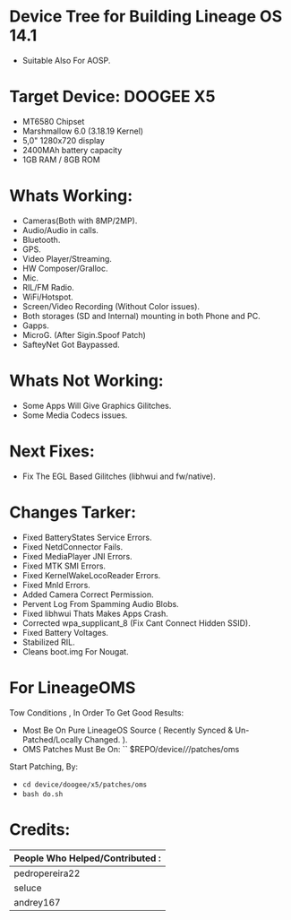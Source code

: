 # Device Tree for Building Lineage OS 14.1
- Suitable Also For AOSP.

# Target Device: DOOGEE X5
- MT6580 Chipset
- Marshmallow 6.0 (3.18.19 Kernel)
- 5,0" 1280x720 display
- 2400MAh battery capacity
- 1GB RAM / 8GB ROM

# Whats Working:
- Cameras(Both with 8MP/2MP).
- Audio/Audio in calls.
- Bluetooth.
- GPS.
- Video Player/Streaming.
- HW Composer/Gralloc.
- Mic.
- RIL/FM Radio.
- WiFi/Hotspot.
- Screen/Video Recording (Without Color issues).
- Both storages (SD and Internal) mounting in both Phone and PC.
- Gapps.
- MicroG. (After Sigin.Spoof Patch)
- SafteyNet Got Baypassed.

# Whats Not Working:
- Some Apps Will Give Graphics Gilitches.
- Some Media Codecs issues.

# Next Fixes:
- Fix The EGL Based Gilitches (libhwui and fw/native).

# Changes Tarker:
- Fixed BatteryStates Service Errors.
- Fixed NetdConnector Fails.
- Fixed MediaPlayer JNI Errors.
- Fixed MTK SMI Errors.
- Fixed KernelWakeLocoReader Errors.
- Fixed Mnld Errors.
- Added Camera Correct Permission.
- Pervent Log From Spamming Audio Blobs.
- Fixed libhwui Thats Makes Apps Crash.
- Corrected wpa_supplicant_8 (Fix Cant Connect Hidden SSID).
- Fixed Battery Voltages.
- Stabilized RIL.
- Cleans boot.img For Nougat.

# For LineageOMS
Tow Conditions , In Order To Get Good Results:
- Most Be On Pure LineageOS Source ( Recently Synced & Un-Patched/Locally Changed. ).
- OMS Patches Must Be On: `` $REPO/device/*/*/patches/oms

Start Patching, By:
- `` cd device/doogee/x5/patches/oms ``
- `` bash do.sh ``

# Credits:
| People Who Helped/Contributed : |
| :-------|
| pedropereira22 | 
| seluce |
| andrey167 |
